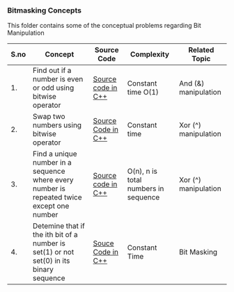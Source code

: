### Bitmasking Concepts 

This folder contains some of the conceptual problems regarding Bit Manipulation  

|S.no|Concept         |Source Code                    |Complexity                   |Related Topic         |
|----|----------------|-------------------------------|-----------------------------|----------------------|
|1.  |Find out if a number is even or odd using bitwise operator|[Source code in C++](https://github.com/soumilk/Algorithms_and_Their_Techniques/blob/master/01-Bitmasking/01-even_%26_odd.cpp)| Constant time O(1) | And (&) manipulation |
|2.  |Swap two numbers using bitwise operator         |[Source Code in C++](https://github.com/soumilk/Algorithms_and_Their_Techniques/blob/master/01-Bitmasking/02-xor_swap.cpp)| Constant time | Xor (^) manipulation |   
|3.  |Find a unique number in a sequence where every number is repeated twice except one number|[Source code in C++](https://github.com/soumilk/Algorithms_and_Their_Techniques/blob/master/01-Bitmasking/03-bitwise_find_unique-I.cpp)|O(n), n is total numbers in sequence | Xor (^) manipulation|
|4.  |Detemine that if the ith bit of a number is set(1) or not set(0) in its binary sequence|[Souce Code in C++](https://github.com/soumilk/Algorithms_and_Their_Techniques/blob/master/01-Bitmasking/04.set_or_not.cpp)|Constant Time|Bit Masking| 
